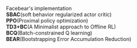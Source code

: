 Facebear's implementation\
**SBAC**(soft behavior regularized actor critic)\
**PPO**(Proximal policy optimization)\
**TD3+BC**(A Minimalist approach to Offline RL)\
**BCQ**(Batch-constrained Q learning)\
**BEAR**(Bootstrapping Error Accumulation Reduction)